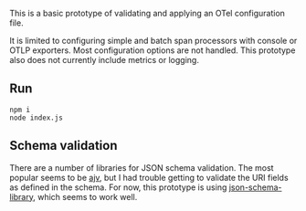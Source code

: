 
This is a basic prototype of validating and applying an OTel configuration file.

It is limited to configuring simple and batch span processors with console or OTLP exporters. Most configuration options are not handled. This prototype also does not currently include metrics or logging.

## Run

```shell
npm i
node index.js
```

## Schema validation

There are a number of libraries for JSON schema validation. The most popular seems to be [ajv](https://www.npmjs.com/package/ajv), but I had trouble getting to validate the URI fields as defined in the schema. For now, this prototype is using [json-schema-library](https://www.npmjs.com/package/json-schema-library), which seems to work well.
